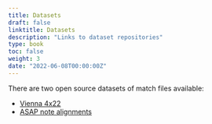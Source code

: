 ```yaml
---
title: Datasets
draft: false
linktitle: Datasets
description: "Links to dataset repositories"
type: book 
toc: false
weight: 3
date: "2022-06-08T00:00:00Z"
---
```


There are two open source datasets of match files available: 

- [Vienna 4x22](https://github.com/CPJKU/vienna4x22)
- [ASAP note alignments](https://github.com/CPJKU/asap-dataset/tree/note_alignments)